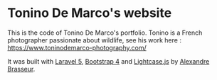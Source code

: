 # Tonino De Marco's website

This is the code of Tonino De Marco's portfolio. 
Tonino is a French photographer passionate about wildlife, see his work here :
https://www.toninodemarco-photography.com/


It was built with [Laravel 5](https://laravel.com/), [Bootstrap 4](https://getbootstrap.com/) and [Lightcase.js](http://cornel.bopp-art.com/lightcase/documentation/) by [Alexandre Brasseur](https://www.linkedin.com/in/alexandre-brasseur/).
